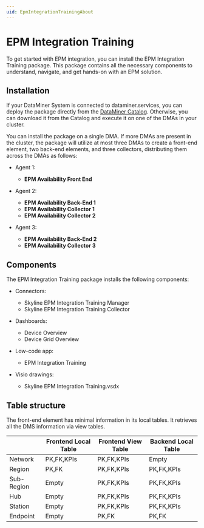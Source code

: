 ```yaml
---
uid: EpmIntegrationTrainingAbout
---
```


# EPM Integration Training

To get started with EPM integration, you can install the EPM Integration Training package. This package contains all the necessary components to understand, navigate, and get hands-on with an EPM solution.

## Installation

If your DataMiner System is connected to dataminer.services, you can deploy the package directly from the [DataMiner Catalog](https://catalog.dataminer.services/details/b661f936-d6e7-447c-baee-f0a5503e75b4). Otherwise, you can download it from the Catalog and execute it on one of the DMAs in your cluster.

You can install the package on a single DMA. If more DMAs are present in the cluster, the package will utilize at most three DMAs to create a front-end element, two back-end elements, and three collectors, distributing them across the DMAs as follows:

- Agent 1:

  - **EPM Availability Front End**

- Agent 2:

  - **EPM Availability Back-End 1**
  - **EPM Availability Collector 1**
  - **EPM Availability Collector 2**

- Agent 3:

  - **EPM Availability Back-End 2**
  - **EPM Availability Collector 3**

## Components

The EPM Integration Training package installs the following components:

- Connectors:

  - Skyline EPM Integration Training Manager
  - Skyline EPM Integration Training Collector

- Dashboards:

  - Device Overview
  - Device Grid Overview

- Low-code app:

  - EPM Integration Training

- Visio drawings:

  - Skyline EPM Integration Training.vsdx

## Table structure

The front-end element has minimal information in its local tables. It retrieves all the DMS information via view tables.

|            | Frontend Local Table | Frontend View Table | Backend Local Table |
|------------|----------------------|---------------------|---------------------|
| Network    | PK,FK,KPIs           | PK,FK,KPIs          | Empty               |
| Region     | PK,FK                | PK,FK,KPIs          | PK,FK,KPIs          |
| Sub-Region | Empty                | PK,FK,KPIs          | PK,FK,KPIs          |
| Hub        | Empty                | PK,FK,KPIs          | PK,FK,KPIs          |
| Station    | Empty                | PK,FK,KPIs          | PK,FK,KPIs          |
| Endpoint   | Empty                | PK,FK               | PK,FK               |
